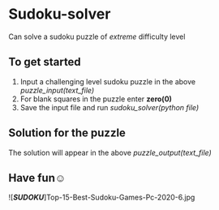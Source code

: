 # Sudoku-solver
Can solve a sudoku puzzle of *extreme* difficulty level
## To get started
1. Input a challenging level sudoku puzzle in the above *puzzle_input(text_file)*
2. For blank squares in the puzzle enter **zero(0)**
3. Save the input file and run *sudoku_solver(python file)*
## Solution for the puzzle
The solution will appear in the above *puzzle_output(text_file)*
## Have fun☺
![**_SUDOKU_**]Top-15-Best-Sudoku-Games-Pc-2020-6.jpg
